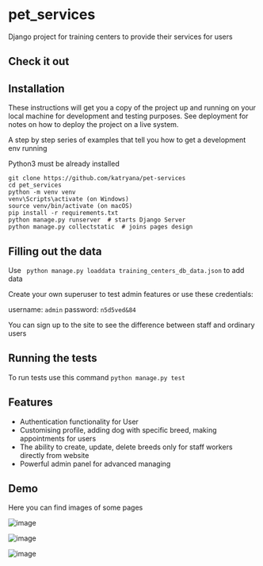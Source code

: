 # pet_services

Django project for training centers to provide their services for users

## Check it out


## Installation

These instructions will get you a copy of the project up and running on your local machine for development and testing purposes. See deployment for notes on how to deploy the project on a live system.

A step by step series of examples that tell you how to get a development env running

Python3 must be already installed

```shell
git clone https://github.com/katryana/pet-services
cd pet_services
python -m venv venv
venv\Scripts\activate (on Windows)
source venv/bin/activate (on macOS)
pip install -r requirements.txt
python manage.py runserver  # starts Django Server
python manage.py collectstatic  # joins pages design
```

## Filling out the data

Use ``` python manage.py loaddata training_centers_db_data.json``` to add data

Create your own superuser to test admin features or use these credentials:

username: ``` admin ``` 
password: ```n5d5ved&84```

You can sign up to the site to see the difference between staff and ordinary users

## Running the tests

To run tests use this command ```python manage.py test ```

## Features

* Authentication functionality for User
* Customising profile, adding dog with specific breed, making appointments for users 
* The ability to create, update, delete breeds only for staff workers directly from website
* Powerful admin panel for advanced managing

## Demo

Here you can find images of some pages

![image](https://github.com/katryana/pet-services/assets/136272476/f2efdd71-f358-429c-9da4-1a49583e2b00)

![image](https://github.com/katryana/pet-services/assets/136272476/39a5192a-ba59-49e9-bcdf-5ff4c545634b)

![image](https://github.com/katryana/pet-services/assets/136272476/81a500b4-8fe5-47cd-81ad-41db7626251b)
